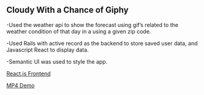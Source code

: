 ## Cloudy With a Chance of Giphy

-Used the weather api to show the forecast using gif’s related to the weather condition of that day in a using a given zip code. 

-Used Rails with active record as the backend to store saved user data, and Javascript React to display data. 

-Semantic UI was used to style the app.

[React.js Frontend](https://github.com/errolgh/cloudy-with-a-chance-of-GIPHY)

[MP4 Demo](https://gfycat.com/practicalbiodegradabledodo)
